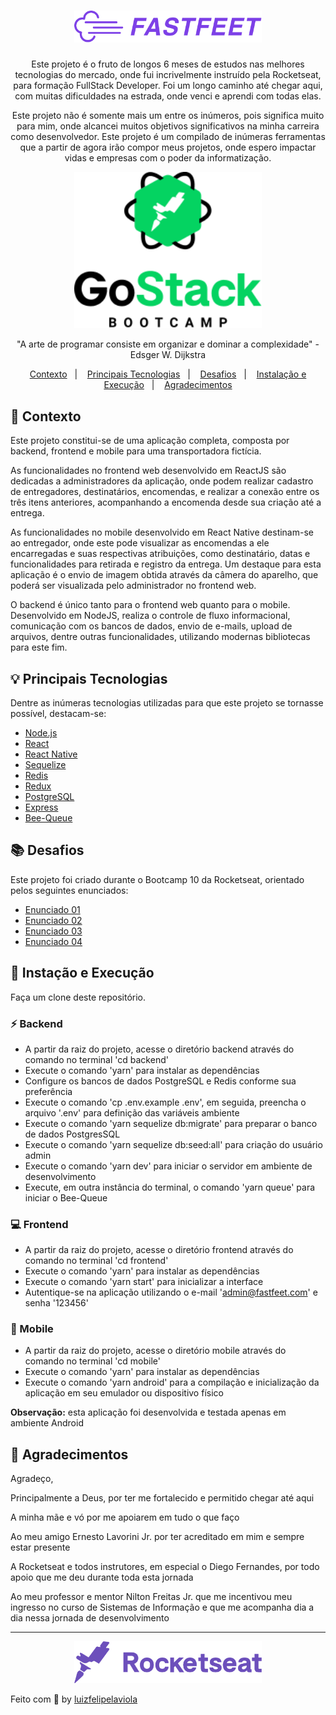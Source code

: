 <h1 align="center">
  <img alt="Fastfeet" title="Fastfeet" src=".github/logo.png" width="300px" />
</h1>

<p align="center">Este projeto é o fruto de longos 6 meses de estudos nas melhores tecnologias do mercado, onde fui incrivelmente instruído pela Rocketseat, para formação FullStack Developer. Foi um longo caminho até chegar aqui, com muitas dificuldades na estrada, onde venci e aprendi com todas elas.</p>

<p align="center">Este projeto não é somente mais um entre os inúmeros, pois significa muito para mim, onde alcancei muitos objetivos significativos na minha carreira como desenvolvedor. Este projeto é um compilado de inúmeras ferramentas que a partir de agora irão compor meus projetos, onde espero impactar vidas e empresas com o poder da informatização.</p>

<p align="center"><img alt="GoStack" title="GoStack" src=".github/gostack.png" width="300px" /></p>

<p align="center">"A arte de programar consiste em organizar e dominar a complexidade" - Edsger W. Dijkstra</p>

<p align="center">
  <a href="#">Contexto</a>&nbsp;&nbsp;&nbsp;|&nbsp;&nbsp;&nbsp;
  <a href="#">Principais Tecnologias</a>&nbsp;&nbsp;&nbsp;|&nbsp;&nbsp;&nbsp;
  <a href="#">Desafios</a>&nbsp;&nbsp;&nbsp;|&nbsp;&nbsp;&nbsp;
  <a href="#">Instalação e Execução</a>&nbsp;&nbsp;&nbsp;|&nbsp;&nbsp;&nbsp;
  <a href="#">Agradecimentos</a>
</p>

## :page_facing_up: Contexto

Este projeto constitui-se de uma aplicação completa, composta por backend, frontend e mobile para uma transportadora fictícia.</p>

As funcionalidades no frontend web desenvolvido em ReactJS são dedicadas a administradores da aplicação, onde podem realizar cadastro de entregadores, destinatários, encomendas, e realizar a conexão entre os três itens anteriores, acompanhando a encomenda desde sua criação até a entrega.

As funcionalidades no mobile desenvolvido em React Native destinam-se ao entregador, onde este pode visualizar as encomendas a ele encarregadas e suas respectivas atribuições, como destinatário, datas e funcionalidades para retirada e registro da entrega. Um destaque para esta aplicação é o envio de imagem obtida através da câmera do aparelho, que poderá ser visualizada pelo administrador no frontend web.</p>

O backend é único tanto para o frontend web quanto para o mobile. Desenvolvido em NodeJS, realiza o controle de fluxo informacional, comunicação com os bancos de dados, envio de e-mails, upload de arquivos, dentre outras funcionalidades, utilizando modernas bibliotecas para este fim.

## :bulb: Principais Tecnologias

Dentre as inúmeras tecnologias utilizadas para que este projeto se tornasse possível, destacam-se:

- [Node.js](https://nodejs.org/)
- [React](https://reactjs.org/)
- [React Native](https://reactnative.dev/)
- [Sequelize](https://sequelize.org/)
- [Redis](https://redis.io/)
- [Redux](https://redux.js.org/)
- [PostgreSQL](https://www.postgresql.org/)
- [Express](https://expressjs.com/)
- [Bee-Queue](https://bee-queue.com/)

## :books: Desafios

Este projeto foi criado durante o Bootcamp 10 da Rocketseat, orientado pelos seguintes enunciados:

- [Enunciado 01](https://github.com/Rocketseat/bootcamp-gostack-desafio-02/blob/master/README.md)
- [Enunciado 02](https://github.com/Rocketseat/bootcamp-gostack-desafio-03/blob/master/README.md)
- [Enunciado 03](https://github.com/Rocketseat/bootcamp-gostack-desafio-10/blob/master/README.md)
- [Enunciado 04](https://github.com/Rocketseat/bootcamp-gostack-desafio-09/blob/master/README.md)

## :microscope: Instação e Execução

Faça um clone deste repositório.

### :zap: Backend

- A partir da raiz do projeto, acesse o diretório backend através do comando no terminal 'cd backend'
- Execute o comando 'yarn' para instalar as dependências
- Configure os bancos de dados PostgreSQL e Redis conforme sua preferência
- Execute o comando 'cp .env.example .env', em seguida, preencha o arquivo '.env' para definição das variáveis ambiente
- Execute o comando 'yarn sequelize db:migrate' para preparar o banco de dados PostgresSQL
- Execute o comando 'yarn sequelize db:seed:all' para criação do usuário admin
- Execute o comando 'yarn dev' para iniciar o servidor em ambiente de desenvolvimento
- Execute, em outra instância do terminal, o comando 'yarn queue' para iniciar o Bee-Queue

### :computer: Frontend

- A partir da raiz do projeto, acesse o diretório frontend através do comando no terminal 'cd frontend'
- Execute o comando 'yarn' para instalar as dependências
- Execute o comando 'yarn start' para inicializar a interface
- Autentique-se na aplicação utilizando o e-mail 'admin@fastfeet.com' e senha '123456'

### :calling: Mobile

- A partir da raiz do projeto, acesse o diretório mobile através do comando no terminal 'cd mobile'
- Execute o comando 'yarn' para instalar as dependências
- Execute o comando 'yarn android' para a compilação e inicialização da aplicação em seu emulador ou dispositivo físico

**Observação:** esta aplicação foi desenvolvida e testada apenas em ambiente Android

## :bookmark: Agradecimentos

Agradeço,

Principalmente a Deus, por ter me fortalecido e permitido chegar até aqui

A minha mãe e vó por me apoiarem em tudo o que faço

Ao meu amigo Ernesto Lavorini Jr. por ter acreditado em mim e sempre estar presente

A Rocketseat e todos instrutores, em especial o Diego Fernandes, por todo apoio que me deu durante toda esta jornada

Ao meu professor e mentor Nilton Freitas Jr. que me incentivou meu ingresso no curso de Sistemas de Informação e que me acompanha dia a dia nessa jornada de desenvolvimento

---

<p align="center"><img alt="Rocketseat" title="Rocketseat" src=".github/rocketseat.png" width="300px" /></p>

Feito com 💜 by [luizfelipelaviola](https://www.linkedin.com/in/luizfelipelaviola/)